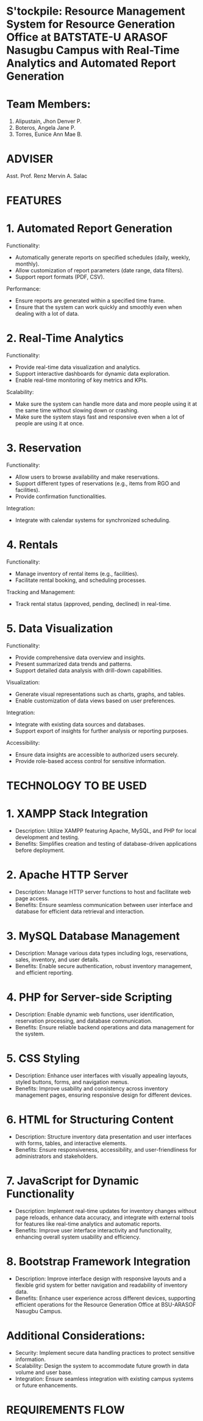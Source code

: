# S'tockpile: Resource Management System for Resource Generation Office at BATSTATE-U ARASOF Nasugbu Campus with Real-Time Analytics and Automated Report Generation

# Team Members:
1. Alipustain, Jhon Denver P.
2. Boteros, Angela Jane P.
3. Torres, Eunice Ann Mae B.

# ADVISER
Asst. Prof. Renz Mervin A. Salac

# FEATURES

# 1. Automated Report Generation
Functionality:
- Automatically generate reports on specified schedules (daily, weekly, monthly).
- Allow customization of report parameters (date range, data filters).
- Support report formats (PDF, CSV).

Performance:
- Ensure reports are generated within a specified time frame.
- Ensure that the system can work quickly and smoothly even when dealing with a lot of data.

# 2. Real-Time Analytics
Functionality:
- Provide real-time data visualization and analytics.
- Support interactive dashboards for dynamic data exploration.
- Enable real-time monitoring of key metrics and KPIs.

Scalability:
- Make sure the system can handle more data and more people using it at the same time without slowing down or crashing.
- Make sure the system stays fast and responsive even when a lot of people are using it at once.

# 3. Reservation
Functionality:
- Allow users to browse availability and make reservations.
- Support different types of reservations (e.g., items from RGO and facilities).
- Provide confirmation functionalities.

Integration:
- Integrate with calendar systems for synchronized scheduling.

# 4. Rentals
Functionality:
- Manage inventory of rental items (e.g., facilities).
- Facilitate rental booking, and scheduling processes.

Tracking and Management:
- Track rental status (approved, pending, declined) in real-time.

# 5. Data Visualization
Functionality:
- Provide comprehensive data overview and insights.
- Present summarized data trends and patterns.
- Support detailed data analysis with drill-down capabilities.

Visualization:
- Generate visual representations such as charts, graphs, and tables.
- Enable customization of data views based on user preferences.

Integration:
- Integrate with existing data sources and databases.
- Support export of insights for further analysis or reporting purposes.

Accessibility:
- Ensure data insights are accessible to authorized users securely.
- Provide role-based access control for sensitive information.

# TECHNOLOGY TO BE USED

# 1. XAMPP Stack Integration

- Description: Utilize XAMPP featuring Apache, MySQL, and PHP for local development and testing.
- Benefits: Simplifies creation and testing of database-driven applications before deployment.

# 2. Apache HTTP Server

- Description: Manage HTTP server functions to host and facilitate web page access.
- Benefits: Ensure seamless communication between user interface and database for efficient data retrieval and interaction.

# 3. MySQL Database Management

- Description: Manage various data types including logs, reservations, sales, inventory, and user details.
- Benefits: Enable secure authentication, robust inventory management, and efficient reporting.

# 4. PHP for Server-side Scripting

- Description: Enable dynamic web functions, user identification, reservation processing, and database communication.
- Benefits: Ensure reliable backend operations and data management for the system.

# 5. CSS Styling

- Description: Enhance user interfaces with visually appealing layouts, styled buttons, forms, and navigation menus.
- Benefits: Improve usability and consistency across inventory management pages, ensuring responsive design for different devices.

# 6. HTML for Structuring Content

- Description: Structure inventory data presentation and user interfaces with forms, tables, and interactive elements.
- Benefits: Ensure responsiveness, accessibility, and user-friendliness for administrators and stakeholders.

# 7. JavaScript for Dynamic Functionality

- Description: Implement real-time updates for inventory changes without page reloads, enhance data accuracy, and integrate with external tools for features like real-time analytics and automatic reports.
- Benefits: Improve user interface interactivity and functionality, enhancing overall system usability and efficiency.

# 8. Bootstrap Framework Integration

- Description: Improve interface design with responsive layouts and a flexible grid system for better navigation and readability of inventory data.
- Benefits: Enhance user experience across different devices, supporting efficient operations for the Resource Generation Office at BSU-ARASOF Nasugbu Campus.

# Additional Considerations:
- Security: Implement secure data handling practices to protect sensitive information.
- Scalability: Design the system to accommodate future growth in data volume and user base.
- Integration: Ensure seamless integration with existing campus systems or future enhancements.

# REQUIREMENTS FLOW
                                       


